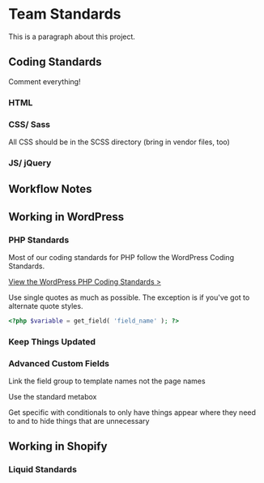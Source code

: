 # Team Standards

This is a paragraph about this project.

## Coding Standards

Comment everything!

### HTML

### CSS/ Sass

All CSS should be in the SCSS directory (bring in vendor files, too)

### JS/ jQuery

## Workflow Notes

## Working in WordPress

### PHP Standards

Most of our coding standards for PHP follow the WordPress Coding Standards.

<a href="http://make.wordpress.org/core/handbook/coding-standards/php/" target="_blank">View the WordPress PHP Coding Standards ></a>

Use single quotes as much as possible. The exception is if you've got to alternate quote styles.

```php
<?php $variable = get_field( 'field_name' ); ?>
```

### Keep Things Updated

### Advanced Custom Fields

Link the field group to template names not the page names

Use the standard metabox

Get specific with conditionals to only have things appear where they need to and to hide things that are unnecessary

## Working in Shopify

### Liquid Standards